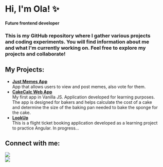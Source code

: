 <h1>Hi, I'm Ola! ✨</h1>
<h4>Future frontend developer</h4>
<h3>This is my GitHub repository where I gather various projects and coding experiments. You will find information about me and what I'm currently working on. Feel free to explore my projects and collaborate!</h3>

<h2>My Projects:</h2>

- <b>[Just Memes App](https://github.com/olcolcolc/JustMemesApp)</b></br>
  App that allows users to view and post memes, also vote for them.
- <b>[CakeCalc Web App](https://github.com/olcolcolc/CakeCalcWebApp)</b></br>
  My first app in Vanilla JS. Application developed for learning purposes. The app is designed for bakers and helps calculate the cost of a cake and determine the size of the baking pan needed to bake the sponge for the cake.
- <b>[LookUp](https://github.com/olcolcolc/LookUpNg)</b></br>
This is a flight ticket booking application developed as a learning project to practice Angular. In progress...

<h2>Connect with me:</h2>
<a href="https://www.linkedin.com/in/aleksandraczyrnek"> <img src="https://img.shields.io/badge/LinkedIn-0077B5?style=for-the-badge&logo=linkedin&logoColor=white"></a> </br>
<a href="mailto:aleksandra@czyrnek.net"><img src="https://img.shields.io/badge/Gmail-D14836?style=for-the-badge&logo=gmail&logoColor=white"></a>
